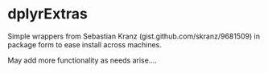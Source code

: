 # dplyrExtras
Simple wrappers from Sebastian Kranz (gist.github.com/skranz/9681509) in package form to ease install across machines.  

May add more functionality as needs arise....
